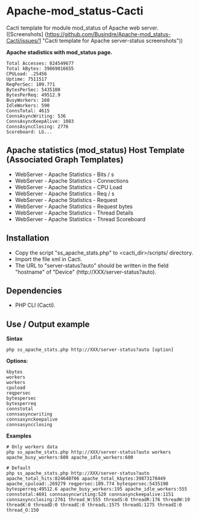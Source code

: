 # Apache-mod_status-Cacti
Cacti template for module mod_status of Apache web server. ([Screenshots] (https://github.com/Busindre/Apache-mod_status-Cacti/issues/1 "Cacti template for Apache server-status screenshots"))

**Apache stadistics with mod_status page.**
```
Total Accesses: 824549677
Total kBytes: 39869016655
CPULoad: .25456
Uptime: 7511517
ReqPerSec: 109.771
BytesPerSec: 5435100
BytesPerReq: 49512.9
BusyWorkers: 160
IdleWorkers: 590
ConnsTotal: 4615
ConnsAsyncWriting: 536
ConnsAsyncKeepAlive: 1083
ConnsAsyncClosing: 2776
Scoreboard: LG...
```

## Apache statistics (mod_status) Host Template (Associated Graph Templates)

- WebServer - Apache Statistics - Bits / s
- WebServer - Apache Statistics - Connections
- WebServer - Apache Statistics - CPU Load
- WebServer - Apache Statistics - Req / s
- WebServer - Apache Statistics - Request
- WebServer - Apache Statistics - Request bytes
- WebServer - Apache Statistics - Thread Details
- WebServer - Apache Statistics - Thread Scoreboard 

## Installation

- Copy the script "ss_apache_stats.php" to <cacti_dir>/scripts/ directory.
- Import the file xml in Cacti.
- The URL to "server-status?auto" should be written in the field "hostname" of "Device" (http://XXX/server-status?auto).

## Dependencies

- PHP CLI (Cacti).

## Use / Output example

**Sintax**
```
php ss_apache_stats.php http://XXX/server-status?auto [option]
```

**Options**:
```
kbytes
workers
workers
cpuload
reqpersec
bytespersec
bytesperreq
connstotal
connsasyncwriting
connsasynckeepalive
connsasyncclosing
```

**Examples**
```
# Only workers data
php ss_apache_stats.php http://XXX/server-status?auto workers
apache_busy_workers:600 apache_idle_workers:600

# Default
php ss_apache_stats.php http://XXX/server-status?auto
apache_total_hits:824640706 apache_total_kbytes:39873178449 apache_cpuload:.269279 reqpersec:109.774 bytespersec:5435190 bytesperreq:49512.6 apache_busy_workers:195 apache_idle_workers:555 connstotal:4691 connsasyncwriting:520 connsasynckeepalive:1151 connsasyncclosing:2761 thread_W:555 threadS:0 threadR:176 threadW:19 threadK:0 threadD:0 threadC:0 threadL:1575 threadG:1275 threadI:0 thread_O:150
```
